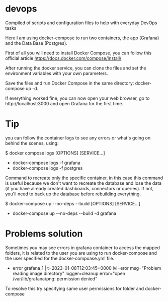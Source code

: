 # devops
Compiled of scripts and configuration files to help with everyday DevOps tasks

Here I am using docker-compose to run two containers, the app (Grafana) and the Data Base (Postgres).

First of all you will need to install Docker Compose, you can follow this official article https://docs.docker.com/compose/install/

After running the docker service, you can clone the files and set the environment variables with your own parameters.

Save the files and run Docker Compose in the same directory: docker-compose up -d.

If everything worked fine, you can now open your web browser, go to http://localhost:3000 and open Grafana for the first time.

# Tip

you can follow the container logs to see any errors or what's going on behind the scenes, using:

$ docker compose logs [OPTIONS] [SERVICE...]

- docker-compose logs -f grafana
- docker-compose logs -f postgres

Command to recreate only the specific container, in this case this command is useful because we don't want to recreate the database and lose the data (if you have already created dashboards, connectors or queries). If not, you'll need to back up the database before rebuilding everything.

$ docker-compose up --no-deps --build [OPTIONS] [SERVICE...]

- docker-compose up --no-deps --build -d grafana

# Problems solution

Sometimes you may see errors in grafana container to access the mapped folders, it is related to the user you are using to run docker-compose and the user specified for the docker-compoase.yml file.

- error
grafana_1 | t=2023-01-08T12:03:45+0000 lvl=eror msg="Problem reading image directory" logger=cleanup error="open /var/lib/grafana/png: permission denied"

To resolve this try specifying same user permissions for folder and docker-compose